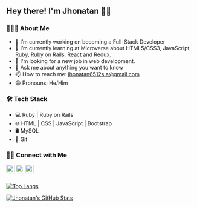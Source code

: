 ## Hey there! I'm Jhonatan 👋😁

### 👨🏻‍💻 About Me 

- 🔭 I’m currently working on becoming a Full-Stack Developer
- 🌱 I’m currently learning at Microverse about HTML5/CSS3, JavaScript, Ruby, Ruby on Rails, React and Redux.
- 💼 I'm looking for a new job in web development.
- 💬 Ask me about anything you want to know
- 📫 How to reach me: jhonatan6512s.a@gmail.com
- 😄 Pronouns: He/Him

### 🛠 Tech Stack

- 💻 Ruby | Ruby on Rails
- 🌐 HTML | CSS | JavaScript | Bootstrap
- 🛢 MySQL 
- 🔧 Git 

### 🤝🏻 Connect with Me

<p align="center">
  <a href="https://www.linkedin.com/in/jhonatansarrazola/">
    <img align="left" alt="Ajay's Linkdein" width="22px" src="https://cdn.jsdelivr.net/npm/simple-icons@v3/icons/linkedin.svg" />
  </a>
  <a href="https://github.com/jssarrazolaa">
    <img align="left" alt="Ajay's Github" width="22px" src="https://cdn.jsdelivr.net/npm/simple-icons@v3/icons/github.svg" />
  </a>
  <a href="https://www.hackerrank.com/jssarrazolaa">
    <img align="left" alt="Ajay's Hackerrank" width="22px" src="https://cdn.jsdelivr.net/npm/simple-icons@v3/icons/hackerrank.svg" />
  </a>
</p>

<br>
<br/>

[![Top Langs](https://github-readme-stats.vercel.app/api/top-langs/?username=jssarrazolaa&layout=compact&langs_count=6)](https://github.com/jssarrazolaa/github-Readme-stats)



[![Jhonatan's GitHub Stats](https://github-readme-stats.vercel.app/api?username=jssarrazolaa&show_icons=true)](https://github.com/jssarrazolaa)



